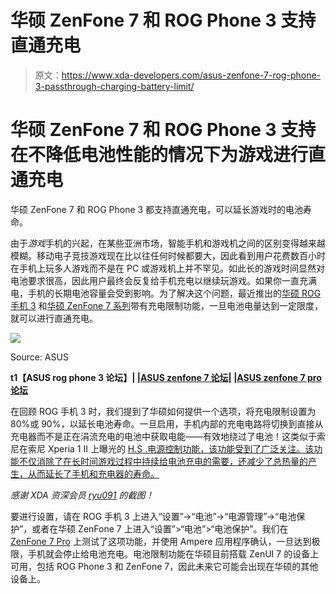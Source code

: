 # 华硕 ZenFone 7 和 ROG Phone 3 支持直通充电

> 原文：<https://www.xda-developers.com/asus-zenfone-7-rog-phone-3-passthrough-charging-battery-limit/>

# 华硕 ZenFone 7 和 ROG Phone 3 支持在不降低电池性能的情况下为游戏进行直通充电

华硕 ZenFone 7 和 ROG Phone 3 都支持直通充电，可以延长游戏时的电池寿命。

由于*游戏*手机的兴起，在某些亚洲市场，智能手机和游戏机之间的区别变得越来越模糊。移动电子竞技游戏现在比以往任何时候都要大，因此看到用户花费数百小时在手机上玩多人游戏而不是在 PC 或游戏机上并不罕见。如此长的游戏时间显然对电池要求很高，因此用户最终会反复给手机充电以继续玩游戏。如果你一直充满电，手机的长期电池容量会受到影响。为了解决这个问题，最近推出的[华硕 ROG 手机 3](https://www.xda-developers.com/asus-rog-phone-3-gaming-smartphone-snapdragon-865-plus-144hz-display-6000mah-battery-launch/) 和[华硕 ZenFone 7 系列](https://www.xda-developers.com/asus-zenfone-7-pro-specs-features-pricing-availability/)带有充电限制功能，一旦电池电量达到一定限度，就可以进行直通充电。

 <picture>![](img/7b5135abf67cdcf2a057e52b42830385.png)</picture> 

Source: ASUS

**t1【ASUS rog phone 3 论坛】| |[ASUS zenfone 7 论坛](https://forum.xda-developers.com/asus-zenfone-7)| |[ASUS zenfone 7 pro 论坛](https://forum.xda-developers.com/asus-zenfone-7-pro)**

在回顾 ROG 手机 3 时，我们提到了华硕如何提供一个选项，将充电限制设置为 80%或 90%，以延长电池寿命。一旦启用，手机内部的充电电路将切换到直接从充电器而不是正在涓流充电的电池中获取电能——有效地绕过了电池！这类似于索尼在索尼 Xperia 1 II 上曝光的 [H.S .电源控制功能，该功能受到了广泛关注。该功能不仅消除了在长时间游戏过程中持续给电池充电的需要，还减少了总热量的产生，从而延长了手机和充电器的寿命。](https://www.xda-developers.com/sony-xperia-1-ii-gaming-feature-charge-and-play-without-degrading-battery-health-h-s-power-control/)

*感谢 XDA 资深会员 [ryu091](https://forum.xda-developers.com/member.php?u=4898039) 的截图！*

要进行设置，请在 ROG 手机 3 上进入“设置”->“电池”->“电源管理”->“电池保护”，或者在华硕 ZenFone 7 上进入“设置”>“电池”>“电池保护”。我们在 [ZenFone 7 Pro](https://www.xda-developers.com/asus-zenfone-7-pro-review-a-flipping-fantastic-flagship-smartphone/) 上测试了这项功能，并使用 Ampere 应用程序确认，一旦达到极限，手机就会停止给电池充电。电池限制功能在华硕目前搭载 ZenUI 7 的设备上可用，包括 ROG Phone 3 和 ZenFone 7，因此未来它可能会出现在华硕的其他设备上。